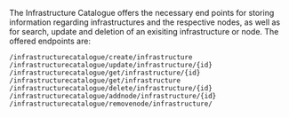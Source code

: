 The Infrastructure Catalogue offers the necessary end points for storing information regarding infrastructures and the respective nodes, as well as for search, update and deletion of an exisiting infrastructure or node. The offered endpoints are:

```
/infrastructurecatalogue/create/infrastructure 
/infrastructurecatalogue/update/infrastructure/{id} 
/infrastructurecatalogue/get/infrastructure/{id} 
/infrastructurecatalogue/get/infrastructure 
/infrastructurecatalogue/delete/infrastructure/{id} 
/infrastructurecatalogue/addnode/infrastructure/{id} 
/infrastructurecatalogue/removenode/infrastructure/

